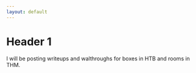 ```yaml
---
layout: default
---
```


# Header 1

I will be posting writeups and walthroughs for boxes in HTB and rooms in THM.
